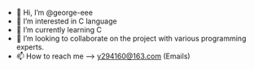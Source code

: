 - 👋 Hi, I’m @george-eee
- 👀 I’m interested in C language
- 🌱 I’m currently learning C
- 💞️ I’m looking to collaborate on the project with various programming experts.
- 📫 How to reach me  --> y294160@163.com (Emails)

<!---
george-eee/george-eee is a ✨ special ✨ repository because its `README.md` (this file) appears on your GitHub profile.
You can click the Preview link to take a look at your changes.
--->
